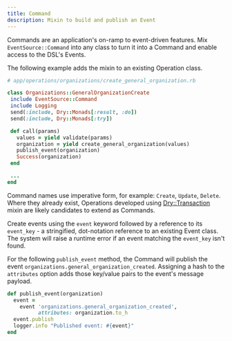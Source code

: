 ```yaml
---
title: Command
description: Mixin to build and publish an Event
---
```


Commands are an application's on-ramp to event-driven features. Mix `EventSource::Command` into any class to turn it into a Command and enable access to the DSL's Events.

The following example adds the mixin to an existing Operation class.

<!-- prettier_ignore_start -->

```ruby
# app/operations/organizations/create_general_organization.rb

class Organizations::GeneralOrganizationCreate
 include EventSource::Command
 include Logging
 send(:include, Dry::Monads[:result, :do])
 send(:include, Dry::Monads[:try])

 def call(params)
   values = yield validate(params)
   organization = yield create_general_organization(values)
   publish_event(organization)
   Success(organization)
 end

 ...
end
```

Command names use imperative form, for example: `Create`, `Update`, `Delete`. Where they already exist, Operations developed using [Dry::Transaction](https://dry-rb.org/gems/dry-transaction) mixin are likely candidates to extend as Commands.

Create events using the `event` keyword followed by a reference to its `event_key` - a stringified, dot-notation reference to an existing Event class. The system will raise a runtime error if an event matching the `event_key` isn't found.

For the following `publish_event` method, the Command will publish the event `organizations.general_organization_created`. Assigning a hash to the `attributes` option adds those key/value pairs to the event's message payload.

<!-- prettier_ignore_start -->

```ruby
def publish_event(organization)
  event =
    event 'organizations.general_organization_created',
          attributes: organization.to_h
  event.publish
  logger.info "Published event: #{event}"
end
```

<!-- prettier_ignore_end -->
